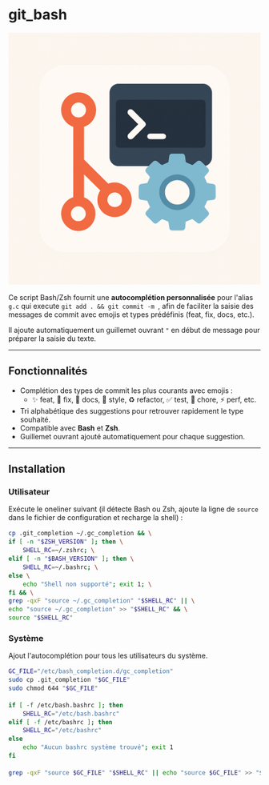 # git_bash

<p align="center">
  <img src="https://github.com/CultureLinux/git_bash/blob/main/docs/git_completion.png" alt="git_bash"/>
</p>

Ce script Bash/Zsh fournit une **autocomplétion personnalisée** pour l'alias `g.c` qui execute `git add . && git commit -m `, afin de faciliter la saisie des messages de commit avec emojis et types prédéfinis (feat, fix, docs, etc.).

Il ajoute automatiquement un guillemet ouvrant `"` en début de message pour préparer la saisie du texte.

---

## Fonctionnalités

- Complétion des types de commit les plus courants avec emojis :
  - ✨ feat, 🐛 fix, 📝 docs, 💄 style, ♻️ refactor, ✅ test, 🔧 chore, ⚡ perf, etc.
- Tri alphabétique des suggestions pour retrouver rapidement le type souhaité.
- Compatible avec **Bash** et **Zsh**.
- Guillemet ouvrant ajouté automatiquement pour chaque suggestion.

---

## Installation

### Utilisateur

Exécute le oneliner suivant (il détecte Bash ou Zsh, ajoute la ligne de `source` dans le fichier de configuration et recharge la shell) :

```bash
cp .git_completion ~/.gc_completion && \
if [ -n "$ZSH_VERSION" ]; then \
    SHELL_RC=~/.zshrc; \
elif [ -n "$BASH_VERSION" ]; then \
    SHELL_RC=~/.bashrc; \
else \
    echo "Shell non supporté"; exit 1; \
fi && \
grep -qxF "source ~/.gc_completion" "$SHELL_RC" || \
echo "source ~/.gc_completion" >> "$SHELL_RC" && \
source "$SHELL_RC"
```

### Système

Ajout l'autocomplétion pour tous les utilisateurs du système.

```bash
GC_FILE="/etc/bash_completion.d/gc_completion"
sudo cp .git_completion "$GC_FILE"
sudo chmod 644 "$GC_FILE"

if [ -f /etc/bash.bashrc ]; then
    SHELL_RC="/etc/bash.bashrc"
elif [ -f /etc/bashrc ]; then
    SHELL_RC="/etc/bashrc"
else
    echo "Aucun bashrc système trouvé"; exit 1
fi

grep -qxF "source $GC_FILE" "$SHELL_RC" || echo "source $GC_FILE" >> "$SHELL_RC"
```
